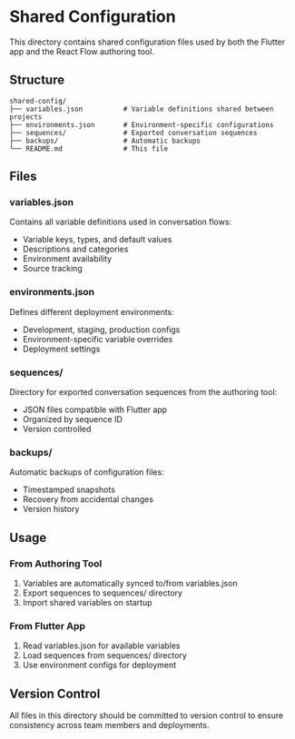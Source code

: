 # Shared Configuration

This directory contains shared configuration files used by both the Flutter app and the React Flow authoring tool.

## Structure

```
shared-config/
├── variables.json          # Variable definitions shared between projects
├── environments.json       # Environment-specific configurations  
├── sequences/              # Exported conversation sequences
├── backups/                # Automatic backups
└── README.md               # This file
```

## Files

### variables.json
Contains all variable definitions used in conversation flows:
- Variable keys, types, and default values
- Descriptions and categories
- Environment availability
- Source tracking

### environments.json
Defines different deployment environments:
- Development, staging, production configs
- Environment-specific variable overrides
- Deployment settings

### sequences/
Directory for exported conversation sequences from the authoring tool:
- JSON files compatible with Flutter app
- Organized by sequence ID
- Version controlled

### backups/
Automatic backups of configuration files:
- Timestamped snapshots
- Recovery from accidental changes
- Version history

## Usage

### From Authoring Tool
1. Variables are automatically synced to/from variables.json
2. Export sequences to sequences/ directory
3. Import shared variables on startup

### From Flutter App
1. Read variables.json for available variables
2. Load sequences from sequences/ directory
3. Use environment configs for deployment

## Version Control

All files in this directory should be committed to version control to ensure consistency across team members and deployments.
